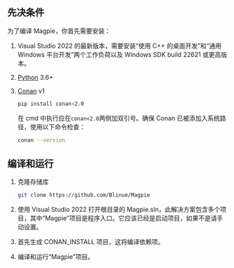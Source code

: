 ## 先决条件

为了编译 Magpie，你首先需要安装：

1. Visual Studio 2022 的最新版本，需要安装“使用 C++ 的桌面开发”和“通用 Windows 平台开发”两个工作负荷以及 Windows SDK build 22621 或更高版本。
2. [Python](https://www.python.org/) 3.6+
3. [Conan](https://conan.io/) v1

   ```bash
   pip install conan<2.0
   ```
   在 cmd 中执行应在`conan<2.0`两侧加双引号。确保 Conan 已被添加入系统路径，使用以下命令检查：
   ```bash
   conan --version
   ```

## 编译和运行

1. 克隆存储库

   ```bash
   git clone https://github.com/Blinue/Magpie
   ```

2. 使用 Visual Studio 2022 打开根目录的 Magpie.sln，此解决方案包含多个项目，其中“Magpie”项目是程序入口。它应该已经是启动项目，如果不是请手动设置。

3. 首先生成 CONAN_INSTALL 项目，这将编译依赖项。

4. 编译和运行“Magpie”项目。
